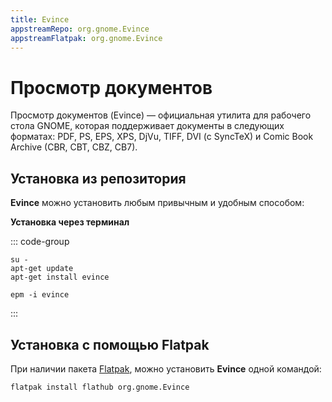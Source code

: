 ```yaml
---
title: Evince
appstreamRepo: org.gnome.Evince
appstreamFlatpak: org.gnome.Evince
---
```


# Просмотр документов

Просмотр документов (Evince) — официальная утилита для рабочего стола GNOME, которая поддерживает документы в следующих форматах: PDF, PS, EPS, XPS, DjVu, TIFF, DVI (с SyncTeX) и Comic Book Archive (CBR, CBT, CBZ, CB7).

## Установка из репозитория

**Evince** можно установить любым привычным и удобным способом:

<!--@include: ./parts/install/software-repo.md-->

**Установка через терминал**

::: code-group

```shell[apt-get]
su -
apt-get update
apt-get install evince
```
```shell[epm]
epm -i evince
```

:::

## Установка c помощью Flatpak

При наличии пакета [Flatpak](/flatpak), можно установить **Evince** одной командой:

```shell
flatpak install flathub org.gnome.Evince
```

<!--@include: ./parts/install/software-flatpak.md-->